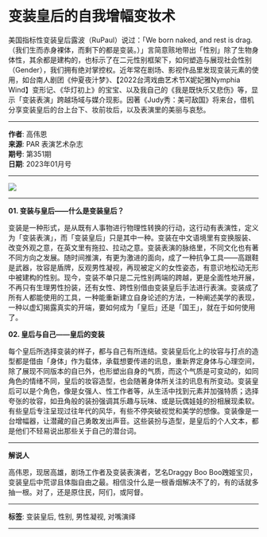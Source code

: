# 变装皇后的自我增幅变妆术

美国指标性变装皇后露波（RuPaul）说过：「We born naked, and rest is drag.（我们生而赤身裸体，而剩下的都是变装。）」言简意赅地带出「性别」除了生物身体性，其余都是建构的，也标示了在二元性别框架下，如何塑造与展现社会性别（Gender），我们拥有绝对掌控权。近年常在剧场、影视作品里发现变装元素的使用，如台南人剧团《仲夏夜汁梦》、【2022台湾戏曲艺术节X妮妃雅Nymphia Wind】变形记、《华灯初上》的宝宝、以及我自己的《我是既快乐又悲伤》等，显示「变装表演」跨越场域与媒介现影。因著《Judy秀：美可敌国》将来台，借机分享变装皇后的台上台下、妆前妆后，以及表演里的美丽与哀愁。

---

**作者**: 高伟恩  
**来源**: PAR 表演艺术杂志  
**期号**: 第351期  
**日期**: 2023年01月号  

---

![](https://ap-northeast-1-ntch-website-par-files.s3.ap-northeast-1.amazonaws.com/par/upload/article/9787187364124ca8905bf54a61ed765a.jpg)

---

**01. 变装与皇后——什么是变装皇后？**

变装是一种形式，是从既有人事物进行物理性转换的行动，这行动有表演性，定义为「变装表演」，而「变装皇后」只是其中一种。变装在中文语境里有变换服装、改变外观之意，在英文里有拖拉、拉动之意。变装表演的脉络里，不同文化也有著不同方向之发展。随时间推演，有更为激进的面向，成了一种抗争工具——高跟鞋是武器，妆容是盾牌，反观男性凝视，再现被定义的女性姿态，有意识地松动无形中被建构的性别。现今，变装不单只是二元性别两端的跨越，更是全面性地开展，不再只有生理男性扮装，还有女性、跨性别借由变装皇后手法进行表演。变装成了所有人都能使用的工具，一种能重新建立自身论述的方法，一种阐述美学的表现，一种以虚幻揭露真实的开端，要如何成为「皇后」还是「国王」，就在于如何使用了。

**02. 皇后与自己——皇后的变装**

每个皇后所选择变装的样子，都与自己有所连结。变装皇后化上的妆容与打点的造型都是借由「身体」作为载体，承载想要传递的讯息，重新界定身体与心理空间，除了展现不同版本的自已外，也形塑出自身的气质，而这个气质是可变动的，如同角色的情绪不同，皇后的妆容造型，也会随著身体所关注的讯息有所变动。变装皇后可以是个角色，像是女强人、性工作者等，从生活中找到元素并加强特质；选择夸张的妆容，如丑角般的装扮强调其乐趣与玩味、或是玩偶娃娃的扮相展现柔软。有些皇后专注呈现过往年代的风华，有些不停突破视觉和美学的想像。变装像是一台增幅器，让潜藏的自己勇敢发出声音。这些装扮与造型，是皇后的个人文本，都是他们不轻易说出那些关于自己的潜台词。

---

**解说人**

高伟恩，现居高雄，剧场工作者及变装表演者，艺名Draggy Boo Boo跩姬宝贝，变装皇后中荒谬且体脂自由之最。相信没什么是一根香烟解决不了的，有的话就多抽一根。对了，还是原住民，阿们，或阿督。

---

**标签**: 变装皇后, 性别, 男性凝视, 对嘴演绎

---